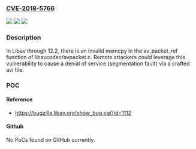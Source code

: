### [CVE-2018-5766](https://cve.mitre.org/cgi-bin/cvename.cgi?name=CVE-2018-5766)
![](https://img.shields.io/static/v1?label=Product&message=n%2Fa&color=blue)
![](https://img.shields.io/static/v1?label=Version&message=n%2Fa&color=blue)
![](https://img.shields.io/static/v1?label=Vulnerability&message=n%2Fa&color=brighgreen)

### Description

In Libav through 12.2, there is an invalid memcpy in the av_packet_ref function of libavcodec/avpacket.c. Remote attackers could leverage this vulnerability to cause a denial of service (segmentation fault) via a crafted avi file.

### POC

#### Reference
- https://bugzilla.libav.org/show_bug.cgi?id=1112

#### Github
No PoCs found on GitHub currently.

